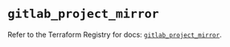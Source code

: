 # `gitlab_project_mirror`

Refer to the Terraform Registry for docs: [`gitlab_project_mirror`](https://registry.terraform.io/providers/gitlabhq/gitlab/17.5.0/docs/resources/project_mirror).
